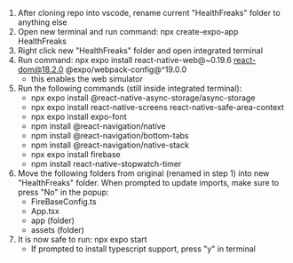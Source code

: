 1. After cloning repo into vscode, rename current "HealthFreaks" folder to anything else
2. Open new terminal and run command: npx create-expo-app HealthFreaks
3. Right click new "HealthFreaks" folder and open integrated terminal
4. Run command: npx expo install react-native-web@~0.19.6 react-dom@18.2.0 @expo/webpack-config@^19.0.0
    - this enables the web simulator
5. Run the following commands (still inside integrated terminal):
    - npx expo install @react-native-async-storage/async-storage
    - npx expo install react-native-screens react-native-safe-area-context
    - npx expo install expo-font
    - npm install @react-navigation/native
    - npm install @react-navigation/bottom-tabs
    - npm install @react-navigation/native-stack
    - npx expo install firebase
    - npm install react-native-stopwatch-timer
6. Move the following folders from original (renamed in step 1) into new "HealthFreaks" folder. When prompted to update imports, make sure to press "No" in the popup:
    - FireBaseConfig.ts
    - App.tsx
    - app (folder)
    - assets (folder)
7. It is now safe to run: npx expo start
    - If prompted to install typescript support, press "y" in terminal